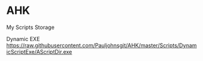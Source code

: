 # AHK
My Scripts Storage

Dynamic EXE https://raw.githubusercontent.com/Pauljohnsgit/AHK/master/Scripts/DynamicScriptExe/AScriptDir.exe
